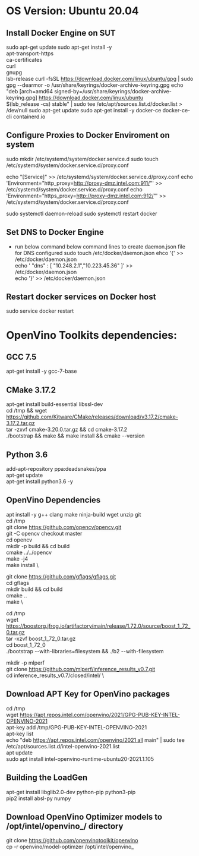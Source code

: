 # OS Version: Ubuntu 20.04
## Install Docker Engine on SUT
sudo apt-get update
sudo apt-get install -y \
    apt-transport-https \
    ca-certificates \
    curl \
    gnupg \
    lsb-release
curl -fsSL https://download.docker.com/linux/ubuntu/gpg | sudo gpg --dearmor -o /usr/share/keyrings/docker-archive-keyring.gpg
echo \
  "deb [arch=amd64 signed-by=/usr/share/keyrings/docker-archive-keyring.gpg] https://download.docker.com/linux/ubuntu \
  $(lsb_release -cs) stable" | sudo tee /etc/apt/sources.list.d/docker.list > /dev/null
sudo apt-get update
sudo apt-get install -y docker-ce docker-ce-cli containerd.io

## Configure Proxies to Docker Enviroment on system
sudo mkdir /etc/systemd/system/docker.service.d
sudo touch /etc/systemd/system/docker.service.d/proxy.conf

echo "[Service]" >> /etc/systemd/system/docker.service.d/proxy.conf
echo 'Environment="http_proxy=http://proxy-dmz.intel.com:911/"' >> /etc/systemd/system/docker.service.d/proxy.conf
echo 'Environment="https_proxy=http://proxy-dmz.intel.com:912/"' >> /etc/systemd/system/docker.service.d/proxy.conf
 
sudo systemctl daemon-reload
sudo systemctl restart docker

##  Set DNS to Docker Engine 
- run below command below command lines to create daemon.json file for DNS configured
sudo touch /etc/docker/daemon.json
ehco '{' >> /etc/docker/daemon.json \
echo '    "dns" : [ "10.248.2.1","10.223.45.36" ]' >> /etc/docker/daemon.json \
echo '}' >> /etc/docker/daemon.json

## Restart docker services on Docker host
sudo service docker restart

# OpenVino Toolkits dependencies: 
## GCC 7.5
apt-get install -y gcc-7-base

## CMake 3.17.2
apt-get install build-essential libssl-dev \
cd /tmp && wget https://github.com/Kitware/CMake/releases/download/v3.17.2/cmake-3.17.2.tar.gz \
tar -zxvf cmake-3.20.0.tar.gz && cd cmake-3.17.2 \
./bootstrap && make && make install && cmake --version

## Python 3.6
add-apt-repository ppa:deadsnakes/ppa \
apt-get update \
apt-get install python3.6 -y

## OpenVino Dependencies
apt install -y g++ clang make ninja-build wget unzip git \
cd /tmp \
git clone https://github.com/opencv/opencv.git \
git -C opencv checkout master \
cd opencv \
mkdir -p build && cd build \
cmake ../../opencv \
make -j4 \
make install \


git clone https://github.com/gflags/gflags.git \
cd gflags \
mkdir build && cd build \
cmake .. \
make \

cd /tmp \
wget https://boostorg.jfrog.io/artifactory/main/release/1.72.0/source/boost_1_72_0.tar.gz \
tar -xzvf boost_1_72_0.tar.gz \
cd boost_1_72_0 \
./bootstrap --with-libraries=filesystem && ./b2 --with-filesystem

mkdir -p mlperf \
git clone https://github.com/mlperf/inference_results_v0.7.git \
cd inference_results_v0.7/closed/intel/ \

##  Download APT Key for OpenVino packages
cd /tmp \
wget https://apt.repos.intel.com/openvino/2021/GPG-PUB-KEY-INTEL-OPENVINO-2021 \
apt-key add /tmp/GPG-PUB-KEY-INTEL-OPENVINO-2021 \
apt-key list \
echo "deb https://apt.repos.intel.com/openvino/2021 all main" | sudo tee /etc/apt/sources.list.d/intel-openvino-2021.list \
apt update \
sudo apt install intel-openvino-runtime-ubuntu20-2021.1.105

## Building the LoadGen
apt-get install libglib2.0-dev python-pip python3-pip \
pip2 install absl-py numpy

## Download OpenVino Optimizer models to /opt/intel/openvino_<version>/ directory
git clone https://github.com/openvinotoolkit/openvino \
cp -r openvino/model-optimzer /opt/intel/openvino_<version>
